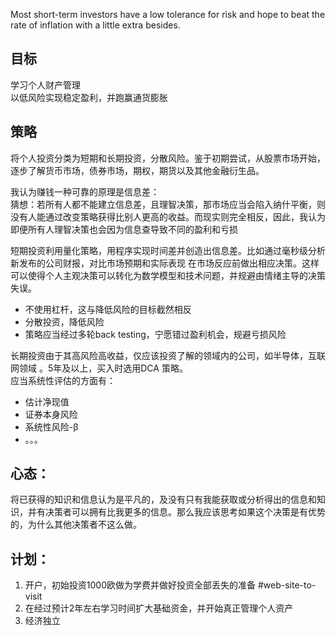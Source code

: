 Most short-term investors have a low tolerance for risk and hope to beat the rate of inflation with a little extra besides.

## 目标
 
学习个人财产管理  
以低风险实现稳定盈利，并跑赢通货膨胀
 
## 策略

将个人投资分类为短期和长期投资，分散风险。鉴于初期尝试，从股票市场开始，逐步了解货币市场，债券市场，期权，期货以及其他金融衍生品。
 
我认为赚钱一种可靠的原理是信息差：  
猜想：若所有人都不能建立信息差，且理智决策，那市场应当会陷入纳什平衡，则没有人能通过改变策略获得比别人更高的收益。而现实则完全相反，因此，我认为即便所有人理智决策也会因为信息查导致不同的盈利和亏损
 
短期投资利用量化策略，用程序实现时间差并创造出信息差。比如通过毫秒级分析新发布的公司财报，对比市场预期和实际表现 在市场反应前做出相应决策。这样可以使得个人主观决策可以转化为数学模型和技术问题，并规避由情绪主导的决策失误。

- 不使用杠杆，这与降低风险的目标截然相反
- 分散投资，降低风险
- 策略应当经过多轮back testing，宁愿错过盈利机会，规避亏损风险
 
长期投资由于其高风险高收益，仅应该投资了解的领域内的公司，如半导体，互联网领域 。5年及以上，买入时选用DCA 策略。  
应当系统性评估的方面有：

- 估计净现值
- 证券本身风险
- 系统性风险-β
- 。。。
 
## 心态：

将已获得的知识和信息认为是平凡的，及没有只有我能获取或分析得出的信息和知识，并有决策者可以拥有比我更多的信息。那么我应该思考如果这个决策是有优势的，为什么其他决策者不这么做。

## 计划：

1. 开户，初始投资1000欧做为学费并做好投资全部丢失的准备 #web-site-to-visit
2. 在经过预计2年左右学习时间扩大基础资金，并开始真正管理个人资产
3. 经济独立